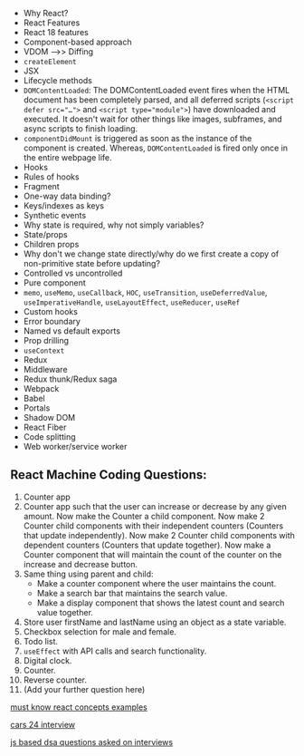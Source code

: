 - Why React?
- React Features
- React 18 features
- Component-based approach
- VDOM -->> Diffing
- `createElement`
- JSX
- Lifecycle methods
 - `DOMContentLoaded`: The DOMContentLoaded event fires when the HTML document has been completely parsed, and all deferred scripts (`<script defer src="…">` and `<script type="module">`) have downloaded and executed. It doesn't wait for other things like images, subframes, and async scripts to finish loading.
- `componentDidMount` is triggered as soon as the instance of the component is created. Whereas, `DOMContentLoaded` is fired only once in the entire webpage life.
- Hooks
- Rules of hooks
- Fragment
- One-way data binding?
- Keys/indexes as keys
- Synthetic events
- Why state is required, why not simply variables?
- State/props
- Children props
- Why don't we change state directly/why do we first create a copy of non-primitive state before updating?
- Controlled vs uncontrolled
- Pure component
- `memo`, `useMemo`, `useCallback`, `HOC`, `useTransition`, `useDeferredValue`, `useImperativeHandle`, `useLayoutEffect`, `useReducer`, `useRef`
- Custom hooks
- Error boundary
- Named vs default exports
- Prop drilling
- `useContext`
- Redux
- Middleware
- Redux thunk/Redux saga
- Webpack
- Babel
- Portals
- Shadow DOM
- React Fiber
- Code splitting
- Web worker/service worker

## React Machine Coding Questions:

1. Counter app
2. Counter app such that the user can increase or decrease by any given amount. Now make the Counter a child component. Now make 2 Counter child components with their independent counters (Counters that update independently). Now make 2 Counter child components with dependent counters (Counters that update together). Now make a Counter component that will maintain the count of the counter on the increase and decrease button.
3. Same thing using parent and child:
    - Make a counter component where the user maintains the count.
    - Make a search bar that maintains the search value.
    - Make a display component that shows the latest count and search value together.
4. Store user firstName and lastName using an object as a state variable.
5. Checkbox selection for male and female.
6. Todo list.
7. `useEffect` with API calls and search functionality.
8. Digital clock.
9. Counter.
10. Reverse counter.
11. (Add your further question here)

[must know react concepts examples](https://codesandbox.io/p/sandbox/seekers-i4kstj)

[cars 24 interview](https://codesandbox.io/p/devbox/cars-24-y82lgm)

[js based dsa questions asked on interviews](https://codesandbox.io/p/sandbox/netomi-interview-fxmngd?file=%2Fsrc%2Findex.js)
